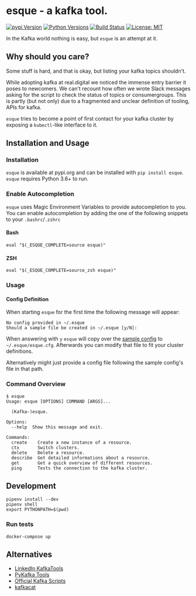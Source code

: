 # esque - a kafka tool.

[![pypi Version](https://img.shields.io/pypi/v/esque.svg)](https://pypi.org/project/esque/) [![Python Versions](https://img.shields.io/pypi/pyversions/esque.svg)](https://pypi.org/project/esque/) [![Build Status](https://travis-ci.org/real-digital/esque.svg?branch=master)](https://travis-ci.org/real-digital/esque) [![License: MIT](https://img.shields.io/badge/License-MIT-yellow.svg)](https://opensource.org/licenses/MIT)

In the Kafka world nothing is easy, but `esque` is an attempt at it.

## Why should you care?

Some stuff is hard, and that is okay, but listing your kafka topics shouldn't.

While adopting kafka at real.digital we noticed the immense entry barrier it poses to newcomers. 
We can't recount how often we wrote Slack messages asking for the script to check the status of topics or consumergroups.
This is partly (but not only) due to a fragmented and unclear definition of tooling, APIs for kafka.

`esque` tries to become a point of first contact for your kafka cluster by exposing a `kubectl`-like interface to it.

## Installation and Usage

### Installation

`esque` is available at pypi.org and can be installed with `pip install esque`. `esque` requires Python 3.6+ to run.

### Enable Autocompletion

`esque` uses Magic Environment Variables to provide autocompletion to you. You can enable autocompletion by adding the one of the following snippets to your `.bashrc`/`.zshrc` 

#### Bash

```
eval "$(_ESQUE_COMPLETE=source esque)"
```

#### ZSH

```
eval "$(_ESQUE_COMPLETE=source_zsh esque)"
```

### Usage

#### Config Definition

When starting `esque` for the first time the following message will appear:

```
No config provided in ~/.esque
Should a sample file be created in ~/.esque [y/N]:
```

When answering with `y` `esque` will copy over the [sample config](https://github.com/real-digital/esque/blob/master/sample_config.cfg) to `~/.esque/esque.cfg`.
Afterwards you can modify that file to fit your cluster definitions.

Alternatively might just provide a config file following the sample config's file in that path.


### Command Overview

```
$ esque
Usage: esque [OPTIONS] COMMAND [ARGS]...

  (Kafka-)esque.

Options:
  --help  Show this message and exit.

Commands:
  create    Create a new instance of a resource.
  ctx       Switch clusters.
  delete    Delete a resource.
  describe  Get detailed informations about a resource.
  get       Get a quick overview of different resources.
  ping      Tests the connection to the kafka cluster.
```

## Development
```
pipenv install --dev
pipenv shell 
export PYTHONPATH=$(pwd)
```

### Run tests
```
docker-compose up
```

## Alternatives

- [LinkedIn KafkaTools](https://github.com/linkedin/kafka-tools)
- [PyKafka Tools](https://github.com/Parsely/pykafka/blob/master/pykafka/cli/kafka_tools.py)
- [Official Kafka Scripts](https://github.com/apache/kafka/tree/trunk/bin)
- [kafkacat](https://github.com/edenhill/kafkacat)
